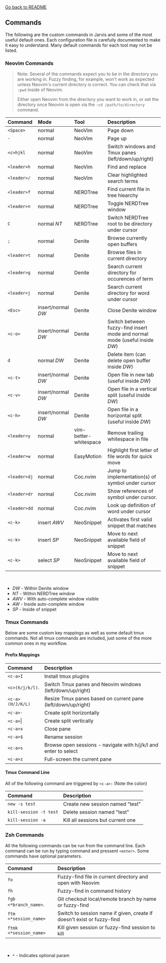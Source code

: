[Go back to README](../README.md)

## Commands

The following are the custom commands in Jarvis and some of the most useful default ones. Each configuration
file is carefully documented to make it easy to understand. Many default commands for each tool may not be listed.

### Neovim Commands

> Note: Several of the commands expect you to be in the directory you are working in. Fuzzy finding, for example, won't work as expected unless Neovim's current directory is correct. You can check that via `:pwd` inside of Neovim.
>
> Either open Neovim from the directory you want to work in, or set the directory once Neovim is open via the `:cd /path/to/directory` command.

| Command      | Mode            | Tool                            | Description                              |
| :----------- | :-------------- | :------------------------------ | :--------------------------------------- |
| `<Space>`    | normal          | NeoVim                          | Page down                                |
| `-`          | normal          | NeoVim                          | Page up                                  |
| `<c>hjkl`    | normal          | NeoVim                          | Switch windows and Tmux panes (left/down/up/right) |
| `<leader>h`  | normal          | NeoVim                          | Find and replace                         |
| `<leader>/`  | normal          | NeoVim                          | Clear highlighted search terms           |
| `<leader>f`  | normal          | NERDTree                        | Find current file in tree hiearchy       |
| `<leader>n`  | normal          | NERDTree                        | Toggle NERDTree window                   |
| `C`          | normal     *NT* | NERDTree                        | Switch NERDTree root to be directory under cursor |
| `;`          | normal          | Denite                          | Browse currently open buffers            |
| `<leader>t`  | normal          | Denite                          | Browse files in current directory        |
| `<leader>g`  | normal          | Denite                          | Search current directory for occurences of term |
| `<leader>j`  | normal          | Denite                          | Search current directory for word under cursor |
| `<Esc>`      | insert/normal *DW* | Denite                       | Close Denite window                       |
| `<c-o>`      | insert/normal *DW* | Denite                       | Switch between fuzzy-find insert mode and normal mode (useful inside *DW*) |
| `d`          | normal     *DW* | Denite                          | Delete item (can delete open buffer inside *DW*) |
| `<c-t>`      | insert/normal     *DW* | Denite                   | Open file in new tab (useful inside *DW*) |
| `<c-v>`      | insert/normal     *DW* | Denite                   | Open file in a vertical split  (useful inside *DW*) |
| `<c-h>`      | insert/normal     *DW* | Denite                   | Open file in a horizontal split  (useful inside *DW*) |
| `<leader>y`  | normal          | vim-better-whitespace           | Remove trailing whitespace in file       |
| `<leader>w`  | normal          | EasyMotion                      | Highlight first letter of file words for quick move |
| `<leader>dj` | normal          | Coc.nvim                        | Jump to implementation(s) of symbol under cursor  |
| `<leader>dr` | normal          | Coc.nvim                        | Show references of symbol under cursor.    |
| `<leader>dd` | normal          | Coc.nvim                        | Look up definition of word under cursor |
| `<c-k>`      | insert    *AWV* | NeoSnippet                      | Activates first valid snippet that matches |
| `<c-k>`      | insert     *SP* | NeoSnippet                      | Move to next available field of snippet  |
| `<c-k>`      | select     *SP* | NeoSnippet                      | Move to next available field of snippet  |

<br />

* *DW*  - Within Denite window
* *NT*  - Within NERDTree window
* *AWV* - With auto-complete window visible
* *AW*  - Inside auto-complete window
* *SP*  - Inside of snippet

### Tmux Commands
Below are some custom key mappings as well as some default tmux commands. Not all tmux commands are included,
just some of the more common ones in my workflow.

#### Prefix Mappings
| Command          | Description                              |
| :--------------- | :--------------------------------------- |
| `<c-a>I`         | Install tmux plugins                     |
| `<c>(h/j/k/l)`.  | Switch Tmux panes and Neovim windows (left/down/up/right) |
| `<c-a>(H/J/K/L)` | Resize Tmux panes based on current pane (left/down/up/right) |
| `<c-a>-`         | Create split horizontally                |
| `<c-a>`&#124;    | Create split vertically                  |
| `<c-a>x`         | Close pane                               |
| `<c-a>$`         | Rename session                           |
| `<c-a>s`         | Browse open sessions - navigate with h/j/k/l and enter to select |
| `<c-a>z`         | Full-screen the current pane             |

#### Tmux Command Line
All of the following command are triggered by `<c-a>:` (Note the colon)

| Command                | Description                        |
| :--------------------- | :------------------------------    |
| `new -s test`          | Create new session named "test"    |
| `kill-session -t test` | Delete session named "test"        |
| `kill-session -a`      | Kill all sessions but current one  |

### Zsh Commands
All the following commands can be run from the command line. Each command can be run by typing command and pressent `<enter>`. Some commands have optional parameters.

| Command                | Description                        |
| :--------------------- | :------------------------------    |
| `fo`                   | Fuzzy-find file in current directory and open with Neovim               |
| `fh`                   | Fuzzy-find in command history                                           |
| `fgb <*branch_name>`.  | Git checkout local/remote branch by name or fuzzy-find                  |
| `ftm <*session_name>`  | Switch to session name if given, create if doesn't exist or fuzzy-find  |
| `ftmk <*session_name>` | Kill given session or fuzzy-find session to kill                        |

<br />

* `*`  - Indicates optional param

